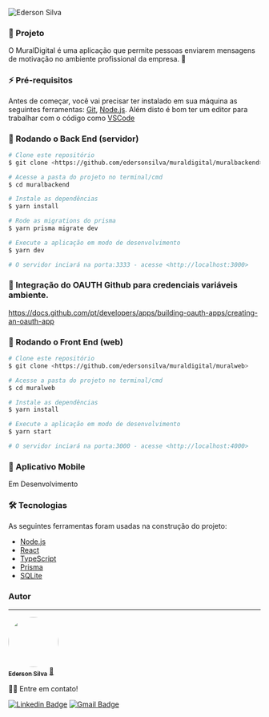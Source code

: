 
![Ederson Silva](https://media-exp1.licdn.com/dms/image/C4D22AQHleuK1troeiQ/feedshare-shrink_800/0/1635101629038?e=1637798400&v=beta&t=wOtGBNr6-9IuU3NxD1X2G41jZ2vmttn771if8JzSsrs)

### 💒 Projeto
O MuralDigital é uma aplicação que permite pessoas enviarem mensagens de motivação no ambiente profissional da empresa. 💜

### ⚡ Pré-requisitos

Antes de começar, você vai precisar ter instalado em sua máquina as seguintes ferramentas:
[Git](https://git-scm.com), [Node.js](https://nodejs.org/en/). 
Além disto é bom ter um editor para trabalhar com o código como [VSCode](https://code.visualstudio.com/)

### 🎲 Rodando o Back End (servidor)

```bash
# Clone este repositório
$ git clone <https://github.com/edersonsilva/muraldigital/muralbackend>

# Acesse a pasta do projeto no terminal/cmd
$ cd muralbackend

# Instale as dependências
$ yarn install

# Rode as migrations do prisma
$ yarn prisma migrate dev

# Execute a aplicação em modo de desenvolvimento
$ yarn dev

# O servidor inciará na porta:3333 - acesse <http://localhost:3000>
```

### 🎲 Integração do OAUTH Github para credenciais variáveis ambiente.

https://docs.github.com/pt/developers/apps/building-oauth-apps/creating-an-oauth-app

### 🎲 Rodando o Front End (web)

```bash
# Clone este repositório
$ git clone <https://github.com/edersonsilva/muraldigital/muralweb>

# Acesse a pasta do projeto no terminal/cmd
$ cd muralweb

# Instale as dependências
$ yarn install

# Execute a aplicação em modo de desenvolvimento
$ yarn start

# O servidor inciará na porta:3000 - acesse <http://localhost:4000>
```

### 🎲 Aplicativo Mobile

Em Desenvolvimento

### 🛠 Tecnologias

As seguintes ferramentas foram usadas na construção do projeto:

- [Node.js](https://nodejs.org/en/)
- [React](https://pt-br.reactjs.org/)
- [TypeScript](https://www.typescriptlang.org/)
- [Prisma](https://https://www.prisma.io/)
- [SQLite](https://www.sqlite.org/index.html)

### Autor
---

<a href="https://www.linkedin.com/in/edersonsilva/">
 <img style="border-radius: 50%;" src="https://avatars2.githubusercontent.com/u/1870219?s=460&u=b796309053d581a334cf775039e74b2d563e7fd9&v=4" width="100px;" alt=""/>
 <br />
 <sub><b>Ederson Silva</b></sub></a> <a href="https://www.linkedin.com/in/edersonsilva/" title="Linkedin">🚀</a>


👋🏽 Entre em contato!

[![Linkedin Badge](https://img.shields.io/badge/-Ederson-blue?style=flat-square&logo=Linkedin&logoColor=white&link=https://www.linkedin.com/in/edersonsilva/)](https://www.linkedin.com/in/edersonsilva/) [![Gmail Badge](https://img.shields.io/badge/-edersigner@gmail.com-c14438?style=flat-square&logo=Gmail&logoColor=white&link=mailto:tgmarinho@gmail.com)](mailto:edersigner@gmail.com)

